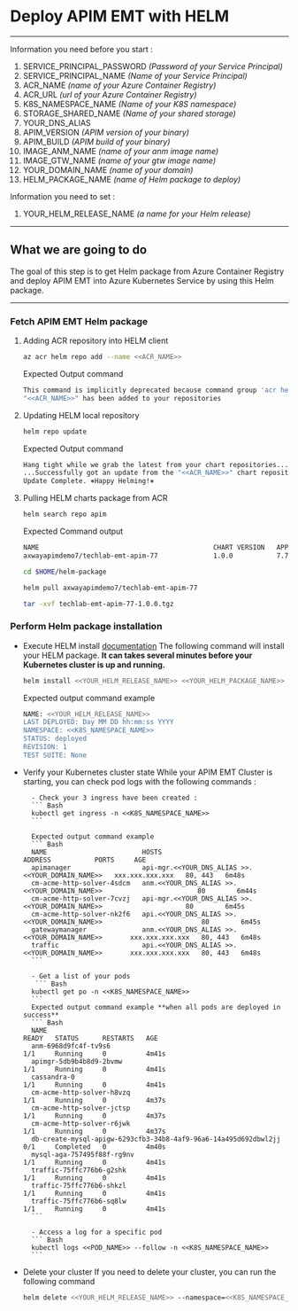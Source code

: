 # Deploy APIM EMT with HELM
*********************

Information you need before you start : 
1. SERVICE_PRINCIPAL_PASSWORD   *(Password of your Service Principal)* 
2. SERVICE_PRINCIPAL_NAME       *(Name of your Service Principal)*
3. ACR_NAME                     *(name of your Azure Container Registry)*
4. ACR_URL                      *(url of your Azure Container Registry)*
5. K8S_NAMESPACE_NAME           *(Name of your K8S namespace)*
6. STORAGE_SHARED_NAME          *(Name of your shared storage)*
7. YOUR_DNS_ALIAS               
8. APIM_VERSION                 *(APIM version of your binary)*
9. APIM_BUILD                   *(APIM build of your binary)*
10. IMAGE_ANM_NAME              *(name of your anm image name)*
11. IMAGE_GTW_NAME              *(name of your gtw image name)*
12. YOUR_DOMAIN_NAME            *(name of your domain)*
13. HELM_PACKAGE_NAME           *(name of Helm package to deploy)*

Information you need to set :
1. YOUR_HELM_RELEASE_NAME        *(a name for your Helm release)*


*********************

## What we are going to do
The goal of this step is to get Helm package from Azure Container Registry and deploy APIM EMT into Azure Kubernetes Service by using this Helm package.

*********************

### Fetch APIM EMT Helm package

1. Adding ACR repository into HELM client
    ``` Bash
    az acr helm repo add --name <<ACR_NAME>>
    ```
    Expected Output command
     ``` Bash
    This command is implicitly deprecated because command group 'acr helm' is deprecated and will be removed in a future release. Use 'helm v3' instead.
    "<<ACR_NAME>>" has been added to your repositories
     ```
    
2. Updating HELM local repository

     ``` Bash
    helm repo update
    ```

    Expected Output command
     ``` Bash
    Hang tight while we grab the latest from your chart repositories...
    ...Successfully got an update from the "<<ACR_NAME>>" chart repository
    Update Complete. ⎈Happy Helming!⎈
     ```


3. Pulling HELM charts package from ACR

    ``` Bash
    helm search repo apim
    ```
    Expected Command output 
    ``` Bash
    NAME                                            CHART VERSION   APP VERSION     DESCRIPTION
    axwayapimdemo7/techlab-emt-apim-77              1.0.0           7.7-20200330    Package for demo ...
    ```

    ``` Bash
    cd $HOME/helm-package

    helm pull axwayapimdemo7/techlab-emt-apim-77
    ```

    ``` Bash
    tar -xvf techlab-emt-apim-77-1.0.0.tgz
    ```
    
### Perform Helm package installation
- Execute HELM install [documentation](https://helm.sh/docs/helm/helm_install/)
    The following command will install your HELM package.
    **It can takes several minutes before your Kubernetes cluster is up and running.**

    ``` Bash
    helm install <<YOUR_HELM_RELEASE_NAME>> <<YOUR_HELM_PACKAGE_NAME>> --namespace=<<K8S_NAMESPACE_NAME>> --set global.domainName=<<YOUR_DNS_ALIAS>>.<<YOUR_DOMAIN_NAME>>,global.apimVersion=<<APIM_VERSION>>,global.namespace=<<K8S_NAMESPACE_NAME>>,global.dockerRegistry.url=<<ACR_URL>>,global.dockerRegistry.username=<<SERVICE_PRINCIPAL_NAME>>,global.dockerRegistry.token=<<SERVICE_PRINCIPAL_PASSWORD>>,global.createSecrets=false,anm.buildTag=<<APIM_VERSION>>-<<APIM_BUILD>>,anm.imageName=<<IMAGE_ANM_NAME>>,apimgr.buildTag=<<APIM_VERSION>>-<<APIM_BUILD>>,apimgr.imageName=<<IMAGE_GTW_NAME>>,apitraffic.buildTag=<<APIM_VERSION>>-<<APIM_BUILD>>,apitraffic.imageName=<<IMAGE_GTW_NAME>>,apitraffic.share.secret=azure-file,apitraffic.share.name=<<STORAGE_SHARED_NAME>> --atomic --wait --timeout 10m0s
    ```

    Expected output command example
    ``` Bash
    NAME: <<YOUR_HELM_RELEASE_NAME>>
    LAST DEPLOYED: Day MM DD hh:mm:ss YYYY
    NAMESPACE: <<K8S_NAMESPACE_NAME>>
    STATUS: deployed
    REVISION: 1
    TEST SUITE: None
    ```

- Verify your Kubernetes cluster state
    While your APIM EMT Cluster is starting, you can check pod logs with the following commands :
    
        - Check your 3 ingress have been created :
        ``` Bash
        kubectl get ingress -n <<K8S_NAMESPACE_NAME>>
        ```
    
        Expected output command example
        ``` Bash
        NAME                        HOSTS                                                 ADDRESS           PORTS     AGE
        apimanager                  api-mgr.<<YOUR_DNS_ALIAS >>.<<YOUR_DOMAIN_NAME>>   xxx.xxx.xxx.xxx   80, 443   6m48s
        cm-acme-http-solver-4sdcm   anm.<<YOUR_DNS_ALIAS >>.<<YOUR_DOMAIN_NAME>>                        80        6m44s
        cm-acme-http-solver-7cvzj   api-mgr.<<YOUR_DNS_ALIAS >>.<<YOUR_DOMAIN_NAME>>                     80        6m45s
        cm-acme-http-solver-nk2f6   api.<<YOUR_DNS_ALIAS >>.<<YOUR_DOMAIN_NAME>>                         80        6m45s
        gatewaymanager              anm.<<YOUR_DNS_ALIAS >>.<<YOUR_DOMAIN_NAME>>       xxx.xxx.xxx.xxx   80, 443   6m48s
        traffic                     api.<<YOUR_DNS_ALIAS >>.<<YOUR_DOMAIN_NAME>>       xxx.xxx.xxx.xxx   80, 443   6m48s
        ```
        
        - Get a list of your pods
         ``` Bash
        kubectl get po -n <<K8S_NAMESPACE_NAME>>
        ```
        Expected output command example **when all pods are deployed in success**
        ``` Bash
        NAME                                                              READY   STATUS      RESTARTS   AGE
        anm-6968d9fc4f-tv9s6                                              1/1     Running     0          4m41s
        apimgr-5db9b4b8d9-2bvmw                                           1/1     Running     0          4m41s
        cassandra-0                                                       1/1     Running     0          4m41s
        cm-acme-http-solver-h8vzq                                         1/1     Running     0          4m37s
        cm-acme-http-solver-jctsp                                         1/1     Running     0          4m37s
        cm-acme-http-solver-r6jwk                                         1/1     Running     0          4m37s
        db-create-mysql-apigw-6293cfb3-34b8-4af9-96a6-14a495d692dbwl2jj   0/1     Completed   0          4m40s
        mysql-aga-757495f88f-rg9nv                                        1/1     Running     0          4m41s
        traffic-75ffc776b6-g2shk                                          1/1     Running     0          4m41s
        traffic-75ffc776b6-shkzl                                          1/1     Running     0          4m41s
        traffic-75ffc776b6-sq8lw                                          1/1     Running     0          4m41s
        ```

        - Access a log for a specific pod
        ``` Bash
        kubectl logs <<POD_NAME>> --follow -n <<K8S_NAMESPACE_NAME>> 
        ```
    
- Delete your cluster
    If you need to delete your cluster, you can run the following command
    ``` Bash
    helm delete <<YOUR_HELM_RELEASE_NAME>> --namespace=<<K8S_NAMESPACE_NAME>>
    ```
